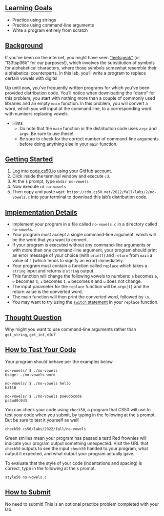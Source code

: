 <main class="col-md" style="margin-bottom: 241px; margin-top: 0px;">

                

<a data-id="" id="learning-goals" style="top: 0px;"></a><h2><a data-id="" href="#learning-goals">Learning Goals</a></h2>

<ul class="fa-ul">
  <li data-marker="*"><span class="fa-li"><i class="fas fa-square"></i></span>Practice using strings</li>
  <li data-marker="*"><span class="fa-li"><i class="fas fa-square"></i></span>Practice using command-line arguments</li>
  <li data-marker="*"><span class="fa-li"><i class="fas fa-square"></i></span>Write a program entirely from scratch</li>
</ul>

<a data-id="" id="background" style="top: 0px;"></a><h2><a data-id="" href="#background">Background</a></h2>

<p>If you’ve been on the internet, you might have seen <a href="https://en.wikipedia.org/wiki/Leet">“leetspeak”</a> (or “l33tsp36k” for our purposes!), which involves the substitution of symbols for alphabetical characters, where those symbols somewhat resemble their alphabetical counterparts. In this lab, you’ll write a program to replace certain vowels with digits!</p>

<p>Up until now, you’ve frequently written programs for which you’ve been provided distribution code. You’ll notice when downloading the “distro” for this problem, you start with nothing more than a couple of commonly used libraries and an empty <code class="language-plaintext highlighter-rouge">main</code> function. In this problem, you will convert a word, which you will input at the command line, to a corresponding word with numbers replacing vowels.</p>

<ul class="fa-ul">
  <li data-marker="+"><span class="fa-li"><i class="far fa-plus-square"></i></span><span>Hints
    </span><ul class="fa-ul">
      <li data-marker="*"><span class="fa-li"><i class="fas fa-square"></i></span>Do note that the <code class="language-plaintext highlighter-rouge">main</code> function in the distribution code uses <code class="language-plaintext highlighter-rouge">argc</code> and <code class="language-plaintext highlighter-rouge">argv</code>. Be sure to use these!</li>
      <li data-marker="*"><span class="fa-li"><i class="fas fa-square"></i></span>Be sure to check for the correct number of command-line arguments before doing anything else in your <code class="language-plaintext highlighter-rouge">main</code> function.</li>
    </ul><span>
  </span></li>
</ul>

<a data-id="" id="getting-started" style="top: 0px;"></a><h2><a data-id="" href="#getting-started">Getting Started</a></h2>

<ol>
  <li>Log into <a href="https://code.cs50.io/">code.cs50.io</a> using your GitHub account.</li>
  <li>Click inside the terminal window and execute <code class="language-plaintext highlighter-rouge">cd</code>.</li>
  <li>At the <code class="language-plaintext highlighter-rouge">$</code> prompt, type <code class="language-plaintext highlighter-rouge">mkdir no-vowels</code></li>
  <li>Now execute <code class="language-plaintext highlighter-rouge">cd no-vowels</code></li>
  <li>Then copy and paste <code class="language-plaintext highlighter-rouge">wget https://cdn.cs50.net/2022/fall/labs/2/no-vowels.c</code> into your terminal to download this lab’s distribution code.</li>
</ol>

<a data-id="" id="implementation-details" style="top: 0px;"></a><h2><a data-id="" href="#implementation-details">Implementation Details</a></h2>

<ul class="fa-ul">
  <li data-marker="*"><span class="fa-li"><i class="fas fa-square"></i></span>Implement your program in a file called <code class="language-plaintext highlighter-rouge">no-vowels.c</code> in a directory called <code class="language-plaintext highlighter-rouge">no-vowels</code>.</li>
  <li data-marker="*"><span class="fa-li"><i class="fas fa-square"></i></span>Your program must accept a single command-line argument, which will be the word that you want to convert.</li>
  <li data-marker="*"><span class="fa-li"><i class="fas fa-square"></i></span>If your program is executed without any command-line arguments or with more than one command-line argument, your program should print an error message of your choice (with <code class="language-plaintext highlighter-rouge">printf</code>) and <code class="language-plaintext highlighter-rouge">return</code> from <code class="language-plaintext highlighter-rouge">main</code> a value of 1 (which tends to signify an error) immediately.</li>
  <li data-marker="*"><span class="fa-li"><i class="fas fa-square"></i></span>Your program must contain a function called <code class="language-plaintext highlighter-rouge">replace</code> which takes a <code class="language-plaintext highlighter-rouge">string</code> input and returns a <code class="language-plaintext highlighter-rouge">string</code> output.</li>
  <li data-marker="*"><span class="fa-li"><i class="fas fa-square"></i></span>This function will change the following vowels to numbers: <code class="language-plaintext highlighter-rouge">a</code> becomes <code class="language-plaintext highlighter-rouge">6</code>, <code class="language-plaintext highlighter-rouge">e</code> becomes <code class="language-plaintext highlighter-rouge">3</code>, <code class="language-plaintext highlighter-rouge">i</code> becomes <code class="language-plaintext highlighter-rouge">1</code>, <code class="language-plaintext highlighter-rouge">o</code> becomes <code class="language-plaintext highlighter-rouge">0</code> and <code class="language-plaintext highlighter-rouge">u</code> does not change.</li>
  <li data-marker="*"><span class="fa-li"><i class="fas fa-square"></i></span>The input parameter for the <code class="language-plaintext highlighter-rouge">replace</code> function will be <code class="language-plaintext highlighter-rouge">argv[1]</code> and the return value is the converted word.</li>
  <li data-marker="*"><span class="fa-li"><i class="fas fa-square"></i></span>The main function will then print the converted word, followed by <code class="language-plaintext highlighter-rouge">\n</code>.</li>
  <li data-marker="*"><span class="fa-li"><i class="fas fa-square"></i></span>You may want to try using the <a href="https://cs50.readthedocs.io/style/c/#switches"><code class="language-plaintext highlighter-rouge">switch</code> statement</a> in your <code class="language-plaintext highlighter-rouge">replace</code> function.</li>
</ul>

<a data-id="" id="thought-question" style="top: 0px;"></a><h2><a data-id="" href="#thought-question">Thought Question</a></h2>

<p>Why might you want to use command-line arguments rather than <code class="language-plaintext highlighter-rouge">get_string</code>, <code class="language-plaintext highlighter-rouge">get_int</code>, etc?</p>

<a data-id="" id="how-to-test-your-code" style="top: 0px;"></a><h2><a data-id="" href="#how-to-test-your-code">How to Test Your Code</a></h2>

<p>Your program should behave per the examples below.</p>

<div class="language-plaintext highlighter-rouge"><div class="highlight"><pre class="highlight"><code>no-vowels/ $ ./no-vowels
Usage: ./no-vowels word
</code></pre></div></div>

<div class="language-plaintext highlighter-rouge"><div class="highlight"><pre class="highlight"><code>no-vowels/ $ ./no-vowels hello
h3ll0
</code></pre></div></div>

<div class="language-plaintext highlighter-rouge"><div class="highlight"><pre class="highlight"><code>no-vowels/ $ ./no-vowels pseudocode
ps3ud0c0d3
</code></pre></div></div>

<p>You can check your code using <code class="language-plaintext highlighter-rouge">check50</code>, a program that CS50 will use to test your code when you submit, by typing in the following at the <code class="language-plaintext highlighter-rouge">$</code> prompt. But be sure to test it yourself as well!</p>

<div class="language-plaintext highlighter-rouge"><div class="highlight"><pre class="highlight"><code>check50 cs50/labs/2022/fall/no-vowels
</code></pre></div></div>
<p>Green smilies mean your program has passed a test! Red frownies will indicate your program output something unexpected. Visit the URL that <code class="language-plaintext highlighter-rouge">check50</code> outputs to see the input <code class="language-plaintext highlighter-rouge">check50</code> handed to your program, what output it expected, and what output your program actually gave.</p>

<p>To evaluate that the style of your code (indentations and spacing) is correct, type in the following at the <code class="language-plaintext highlighter-rouge">$</code> prompt.</p>

<div class="language-plaintext highlighter-rouge"><div class="highlight"><pre class="highlight"><code>style50 no-vowels.c
</code></pre></div></div>

<a data-id="" id="how-to-submit" style="top: 0px;"></a><h2><a data-id="" href="#how-to-submit">How to Submit</a></h2>

<p>No need to submit! This is an optional practice problem completed with your lab.</p>

